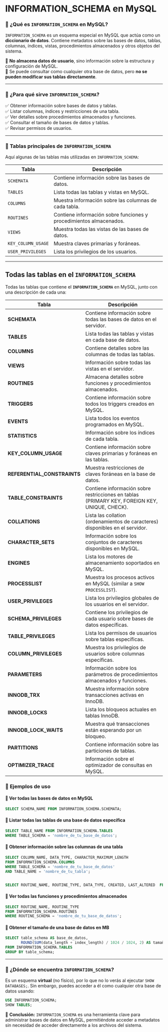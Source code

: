 # INFORMATION_SCHEMA en MySQL
### 📌 **¿Qué es `INFORMATION_SCHEMA` en MySQL?**

`INFORMATION_SCHEMA` es un esquema especial en MySQL que actúa como un **diccionario de datos**. Contiene metadatos sobre las bases de datos, tablas, columnas, índices, vistas, procedimientos almacenados y otros objetos del sistema.

🔹 **No almacena datos de usuario**, sino información sobre la estructura y configuración de MySQL.  
🔹 Se puede consultar como cualquier otra base de datos, pero **no se pueden modificar sus tablas directamente**.

---

### 📌 **¿Para qué sirve `INFORMATION_SCHEMA`?**

✅ Obtener información sobre bases de datos y tablas.  
✅ Listar columnas, índices y restricciones de una tabla.  
✅ Ver detalles sobre procedimientos almacenados y funciones.  
✅ Consultar el tamaño de bases de datos y tablas.  
✅ Revisar permisos de usuarios.

---

### 📌 **Tablas principales de `INFORMATION_SCHEMA`**

Aquí algunas de las tablas más utilizadas en `INFORMATION_SCHEMA`:

| Tabla              | Descripción                                                        |
| ------------------ | ------------------------------------------------------------------ |
| `SCHEMATA`         | Contiene información sobre las bases de datos.                     |
| `TABLES`           | Lista todas las tablas y vistas en MySQL.                          |
| `COLUMNS`          | Muestra información sobre las columnas de cada tabla.              |
| `ROUTINES`         | Contiene información sobre funciones y procedimientos almacenados. |
| `VIEWS`            | Muestra todas las vistas de las bases de datos.                    |
| `KEY_COLUMN_USAGE` | Muestra claves primarias y foráneas.                               |
| `USER_PRIVILEGES`  | Lista los privilegios de los usuarios.                             |

---
## Todas las tablas en el `INFORMATION_SCHEMA`
Todas las tablas que contiene el **`INFORMATION_SCHEMA`** en MySQL, junto con una descripción de cada una:

| **Tabla**                   | **Descripción**                                                                               |
| --------------------------- | --------------------------------------------------------------------------------------------- |
| **SCHEMATA**                | Contiene información sobre todas las bases de datos en el servidor.                           |
| **TABLES**                  | Lista todas las tablas y vistas en cada base de datos.                                        |
| **COLUMNS**                 | Contiene detalles sobre las columnas de todas las tablas.                                     |
| **VIEWS**                   | Información sobre todas las vistas en el servidor.                                            |
| **ROUTINES**                | Almacena detalles sobre funciones y procedimientos almacenados.                               |
| **TRIGGERS**                | Contiene información sobre todos los triggers creados en MySQL.                               |
| **EVENTS**                  | Lista todos los eventos programados en MySQL.                                                 |
| **STATISTICS**              | Información sobre los índices de cada tabla.                                                  |
| **KEY_COLUMN_USAGE**        | Contiene información sobre claves primarias y foráneas en las tablas.                         |
| **REFERENTIAL_CONSTRAINTS** | Muestra restricciones de claves foráneas en la base de datos.                                 |
| **TABLE_CONSTRAINTS**       | Contiene información sobre restricciones en tablas (PRIMARY KEY, FOREIGN KEY, UNIQUE, CHECK). |
| **COLLATIONS**              | Lista las collation (ordenamientos de caracteres) disponibles en el servidor.                 |
| **CHARACTER_SETS**          | Información sobre los conjuntos de caracteres disponibles en MySQL.                           |
| **ENGINES**                 | Lista los motores de almacenamiento soportados en MySQL.                                      |
| **PROCESSLIST**             | Muestra los procesos activos en MySQL (similar a `SHOW PROCESSLIST`).                         |
| **USER_PRIVILEGES**         | Lista los privilegios globales de los usuarios en el servidor.                                |
| **SCHEMA_PRIVILEGES**       | Contiene los privilegios de cada usuario sobre bases de datos específicas.                    |
| **TABLE_PRIVILEGES**        | Lista los permisos de usuarios sobre tablas específicas.                                      |
| **COLUMN_PRIVILEGES**       | Muestra los privilegios de usuarios sobre columnas específicas.                               |
| **PARAMETERS**              | Información sobre los parámetros de procedimientos almacenados y funciones.                   |
| **INNODB_TRX**              | Muestra información sobre transacciones activas en InnoDB.                                    |
| **INNODB_LOCKS**            | Lista los bloqueos actuales en tablas InnoDB.                                                 |
| **INNODB_LOCK_WAITS**       | Muestra qué transacciones están esperando por un bloqueo.                                     |
| **PARTITIONS**              | Contiene información sobre las particiones de tablas.                                         |
| **OPTIMIZER_TRACE**         | Información sobre el optimizador de consultas en MySQL.                                       |

### 📌 **Ejemplos de uso**

#### 🔹 **Ver todas las bases de datos en MySQL**

```sql
SELECT SCHEMA_NAME FROM INFORMATION_SCHEMA.SCHEMATA;
```

#### 🔹 **Listar todas las tablas de una base de datos específica**

```sql
SELECT TABLE_NAME FROM INFORMATION_SCHEMA.TABLES 
WHERE TABLE_SCHEMA = 'nombre_de_tu_base_de_datos';
```

#### 🔹 **Obtener información sobre las columnas de una tabla**

```sql
SELECT COLUMN_NAME, DATA_TYPE, CHARACTER_MAXIMUM_LENGTH 
FROM INFORMATION_SCHEMA.COLUMNS 
WHERE TABLE_SCHEMA = 'nombre_de_tu_base_de_datos' 
AND TABLE_NAME = 'nombre_de_tu_tabla';


SELECT ROUTINE_NAME, ROUTINE_TYPE, DATA_TYPE, CREATED, LAST_ALTERED  FROM INFORMATION_SCHEMA.ROUTINES  WHERE ROUTINE_SCHEMA = 'tienda';
```

#### 🔹 **Ver todas las funciones y procedimientos almacenados**

```sql
SELECT ROUTINE_NAME, ROUTINE_TYPE 
FROM INFORMATION_SCHEMA.ROUTINES 
WHERE ROUTINE_SCHEMA = 'nombre_de_tu_base_de_datos';
```

#### 🔹 **Obtener el tamaño de una base de datos en MB**

```sql
SELECT table_schema AS base_de_datos, 
       ROUND(SUM(data_length + index_length) / 1024 / 1024, 2) AS tamaño_MB 
FROM INFORMATION_SCHEMA.TABLES 
GROUP BY table_schema;
```

---

### 📌 **¿Dónde se encuentra `INFORMATION_SCHEMA`?**

Es un esquema **virtual** (no físico), por lo que no lo verás al ejecutar `SHOW DATABASES;`. Sin embargo, puedes acceder a él como cualquier otra base de datos usando:

```sql
USE INFORMATION_SCHEMA;
SHOW TABLES;
```

🚀 **Conclusión:** `INFORMATION_SCHEMA` es una herramienta clave para administrar bases de datos en MySQL, permitiéndote acceder a metadatos sin necesidad de acceder directamente a los archivos del sistema.
